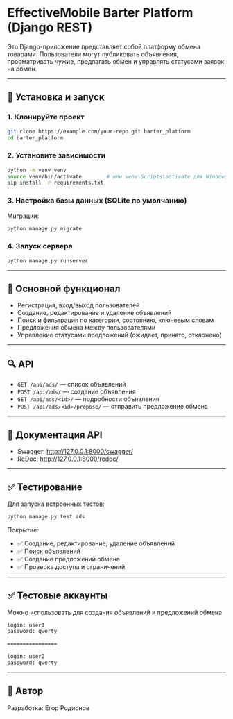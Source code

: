 # EffectiveMobile Barter Platform (Django REST)

Это Django-приложение представляет собой платформу обмена товарами. Пользователи могут публиковать объявления, просматривать чужие, предлагать обмен и управлять статусами заявок на обмен.

---

## 🚀 Установка и запуск

### 1. Клонируйте проект

```bash
git clone https://example.com/your-repo.git barter_platform
cd barter_platform
```

### 2. Установите зависимости

```bash
python -m venv venv
source venv/bin/activate        # или venv\Scripts\activate для Windows
pip install -r requirements.txt
```

### 3. Настройка базы данных (SQLite по умолчанию)

Миграции:

```bash
python manage.py migrate
```

### 4. Запуск сервера

```bash
python manage.py runserver
```

---

## 📱 Основной функционал

- Регистрация, вход/выход пользователей
- Создание, редактирование и удаление объявлений
- Поиск и фильтрация по категории, состоянию, ключевым словам
- Предложения обмена между пользователями
- Управление статусами предложений (ожидает, принято, отклонено)

---

## 🔍 API

- `GET /api/ads/` — список объявлений
- `POST /api/ads/` — создание объявления
- `GET /api/ads/<id>/` — подробности объявления
- `POST /api/ads/<id>/propose/` — отправить предложение обмена

---

## 📄 Документация API
- Swagger: http://127.0.0.1:8000/swagger/  
- ReDoc: http://127.0.0.1:8000/redoc/

---

## ✅ Тестирование

Для запуска встроенных тестов:

```bash
python manage.py test ads
```

Покрытие:

- ✅ Создание, редактирование, удаление объявлений
- ✅ Поиск объявлений
- ✅ Создание предложений обмена
- ✅ Проверка доступа и ограничений

---

## ✅ Тестовые аккаунты

Можно использовать для создания объявлений и предложений обмена

```bash
login: user1
password: qwerty

================

login: user2
password: qwerty
```

---

## 🧠 Автор
Разработка: Егор Родионов